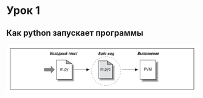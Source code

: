 # Урок 1

## Как python запускает программы

![alt text](https://github.com/DanilaKorobkov-PythonTutor/lesson-1/blob/master/resources/1.png)
